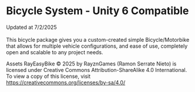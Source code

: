 # Bicycle System - Unity 6 Compatible
Updated at 7/2/2025\
\
This bicycle package gives you a custom-created simple Bicycle/Motorbike that allows for multiple vehicle configurations, and ease of use, completely open and scalable to any project needs.

Assets
RayEasyBike © 2025 by RayznGames (Ramon Serrate Nieto) is licensed under Creative Commons Attribution-ShareAlike 4.0 International. To view a copy of this license, visit https://creativecommons.org/licenses/by-sa/4.0/
